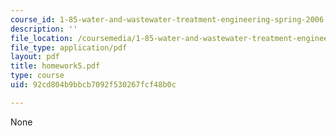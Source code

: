 ```yaml
---
course_id: 1-85-water-and-wastewater-treatment-engineering-spring-2006
description: ''
file_location: /coursemedia/1-85-water-and-wastewater-treatment-engineering-spring-2006/92cd804b9bbcb7092f530267fcf48b0c_homework5.pdf
file_type: application/pdf
layout: pdf
title: homework5.pdf
type: course
uid: 92cd804b9bbcb7092f530267fcf48b0c

---
```

None